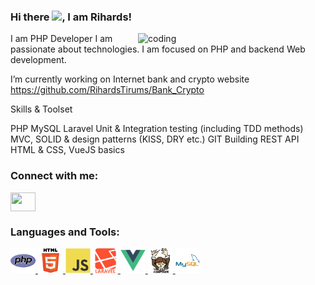 ### Hi there <img src="https://raw.githubusercontent.com/MartinHeinz/MartinHeinz/master/wave.gif" width="30px">, I am Rihards!
<img align="right" alt="coding" width="300" src="https://media2.giphy.com/media/qgQUggAC3Pfv687qPC/giphy.gif">
I am PHP Developer
I am passionate about technologies.
I am focused on PHP and backend Web development.

I’m currently working on Internet bank and crypto website https://github.com/RihardsTirums/Bank_Crypto

Skills & Toolset

PHP
MySQL
Laravel
Unit & Integration testing (including TDD methods)
MVC, SOLID & design patterns (KISS, DRY etc.)
GIT
Building REST API
HTML & CSS, VueJS basics<h3 align="left">Connect with me:</h3>
<p align="left">
<a href="https://www.linkedin.com/in/rihardst/" target="blank"><img align="center" src="https://raw.githubusercontent.com/rahuldkjain/github-profile-readme-generator/master/src/images/icons/Social/linked-in-alt.svg" height="30" width="40" /></a>

</p>
<h3 align="left">Languages and Tools:</h3>
<p align="left"> <a href="https://www.cprogramming.com/" target="_blank" rel="noreferrer"> <img src="https://github.com/devicons/devicon/blob/master/icons/php/php-original.svg" alt="c" width="40" height="40"/> </a> <a href="https://www.w3schools.com/cpp/" target="_blank" rel="noreferrer"><img src="https://raw.githubusercontent.com/devicons/devicon/master/icons/html5/html5-original-wordmark.svg" alt="html5" width="40" height="40"/> </a> <a href="https://www.java.com" target="_blank" rel="noreferrer"><img src="https://raw.githubusercontent.com/devicons/devicon/master/icons/javascript/javascript-original.svg" alt="javascript" width="40" height="40"/> </a> <a href="https://www.mathworks.com/" target="_blank" rel="noreferrer"><img src="https://github.com/devicons/devicon/blob/master/icons/laravel/laravel-plain-wordmark.svg"  width="40" height="40"/> </a> <a href="https://www.mathworks.com/" target="_blank" rel="noreferrer"><img src="https://github.com/devicons/devicon/blob/master/icons/vuejs/vuejs-original.svg" width="40" height="40"/> </a> <a href="https://www.mathworks.com/" target="_blank" rel="noreferrer">
<img src="https://github.com/devicons/devicon/blob/master/icons/composer/composer-original.svg" width="40" height="40"/> </a> <a href="https://www.mathworks.com/" target="_blank" rel="noreferrer"><img src="https://raw.githubusercontent.com/devicons/devicon/master/icons/mysql/mysql-original-wordmark.svg" alt="mysql" width="40" height="40"/> </a> <a href="https://pandas.pydata.org/" target="_blank" rel="noreferrer"> </p>



<!--
**RihardsTirums/RihardsTirums** is a ✨ _special_ ✨ repository because its `README.md` (this file) appears on your GitHub profile.

Here are some ideas to get you started:

- 🔭 I’m currently working on ...
- 🌱 I’m currently learning ...
- 👯 I’m looking to collaborate on ...
- 🤔 I’m looking for help with ...
- 💬 Ask me about ...
- 📫 How to reach me: ...
- 😄 Pronouns: ...
- ⚡ Fun fact: ...
-->

